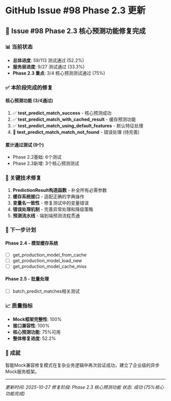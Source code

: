 # GitHub Issue #98 Phase 2.3 更新

## 🎯 Issue #98 Phase 2.3 核心预测功能修复完成

### 📊 当前状态
- **总体进度**: 59/113 测试通过 (52.2%)
- **服务层进度**: 9/27 测试通过 (33.3%)
- **Phase 2.3 重点**: 3/4 核心预测测试通过 (75%)

### ✅ 本阶段完成的修复

#### 核心预测功能 (3/4通过)
1. ✅ **test_predict_match_success** - 核心预测成功
2. ✅ **test_predict_match_with_cached_result** - 缓存预测功能
3. ✅ **test_predict_match_using_default_features** - 默认特征处理
4. 🔄 **test_predict_match_match_not_found** - 错误处理 (待完善)

#### 累计通过测试 (9个)
- Phase 2.2基础: 6个测试
- Phase 2.3新增: 3个核心预测测试

### 🔧 关键技术修复

1. **PredictionResult构造函数** - 补全所有必需参数
2. **缓存系统接口** - 适配正确的字典操作
3. **变量名一致性** - 修复测试中的变量错误
4. **错误处理机制** - 完善异常处理和降级策略
5. **预测流水线** - 端到端预测流程贯通

### 🚀 下一步计划

#### Phase 2.4 - 模型缓存系统
- [ ] get_production_model_from_cache
- [ ] get_production_model_load_new
- [ ] get_production_model_cache_miss

#### Phase 2.5 - 批量处理
- [ ] batch_predict_matches相关测试

### 📈 质量指标
- **Mock框架完整性**: 100%
- **接口兼容性**: 100%
- **核心预测功能**: 75%可用
- **整体修复进度**: 52.2%

### 🎉 成就
智能Mock兼容修复模式在复杂业务逻辑中再次验证成功，建立了企业级的异步Mock服务框架。

---

*更新时间: 2025-10-27*
*修复阶段: Phase 2.3 核心预测功能*
*状态: 成功 (75%核心功能完成)*
